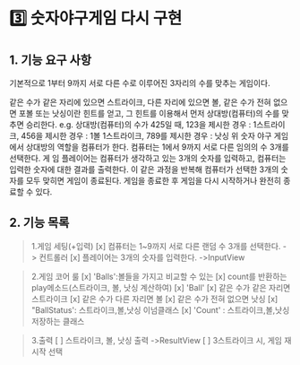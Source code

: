 # 3️⃣ 숫자야구게임 다시 구현

## 1. 기능 요구 사항

기본적으로 1부터 9까지 서로 다른 수로 이루어진 3자리의 수를 맞추는 게임이다.

같은 수가 같은 자리에 있으면 스트라이크, 다른 자리에 있으면 볼, 같은 수가 전혀 없으면 포볼 또는 낫싱이란 힌트를 얻고, 그 힌트를 이용해서 먼저 상대방(컴퓨터)의 수를 맞추면 승리한다.
e.g. 상대방(컴퓨터)의 수가 425일 때, 123을 제시한 경우 : 1스트라이크, 456을 제시한 경우 : 1볼 1스트라이크, 789를 제시한 경우 : 낫싱
위 숫자 야구 게임에서 상대방의 역할을 컴퓨터가 한다. 컴퓨터는 1에서 9까지 서로 다른 임의의 수 3개를 선택한다. 게 임 플레이어는 컴퓨터가 생각하고 있는 3개의 숫자를 입력하고, 컴퓨터는 입력한 숫자에 대한 결과를 출력한다.
이 같은 과정을 반복해 컴퓨터가 선택한 3개의 숫자를 모두 맞히면 게임이 종료된다.
게임을 종료한 후 게임을 다시 시작하거나 완전히 종료할 수 있다.

## 2. 기능 목록
> 1.게임 세팅(+입력)
> [x] 컴퓨터는 1~9까지 서로 다른 랜덤 수 3개를 선택한다. -> 컨트롤러
> [x] 플레이어는 3개의 숫자를 입력한다. ->InputView

> 2.게임 코어 룰
> [x] 'Balls':볼들을 가지고 비교할 수 있는 
>   [x] count를 반환하는 play메소드(스트라이크, 볼, 낫싱 계산하여)
> [x] 'Ball'
>   [x] 같은 수가 같은 자리면 스트라이크
>   [x] 같은 수가 다른 자리면 볼
>   [x] 같은 수가 전혀 없으면 낫싱
> [x] "BallStatus': 스트라이크,볼,낫싱 이넘클래스
> [x] 'Count' : 스트라이크,볼,낫싱 저장하는 클래스

> 3.출력
> [ ] 스트라이크, 볼, 낫싱 출력 ->ResultView
> [ ] 3스트라이크 시, 게임 재시작 선택